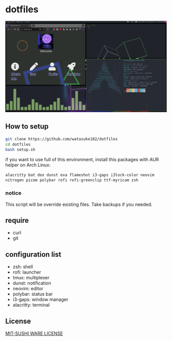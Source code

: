 # dotfiles

![screenshot](screenshot.png)

## How to setup

```bash
git clone https://github.com/watasuke102/dotfiles
cd dotfiles
bash setup.sh
```

if you want to use full of this environment, install this packages with AUR helper on Arch Linux:

```
alacritty bat dex dunst exa flameshot i3-gaps i3lock-color neovim nitrogen picom polybar rofi rofi-greenclip ttf-myricam zsh
```

### notice
This script will be override existing files. Take backups if you needed.

## require

- curl
- git

## configuration list

- zsh: shell
- rofi: launcher
- tmux: multiplexer
- dunst: notification
- neovim: editor
- polybar: status bar
- i3-gaps: window manager
- alacritty: terminal

## License
[MIT-SUSHI WARE LICENSE](https://github.com/watasuke102/mit-sushi-ware)
